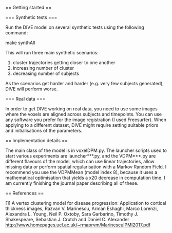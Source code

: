 == Getting started ==

=== Synthetic tests ===

Run the DIVE model on several synthetic tests using the following command:

make synthAll 

This will run three main synthetic scenarios:
1. cluster trajectories getting closer to one another 
2. increasing number of cluster
3. decreasing number of subjects 

As the scenarios get harder and harder (e.g. very few subjects generated), DIVE will perform worse.

 === Real data ===

In order to get DIVE working on real data, you need to use some images where the voxels are aligned across subjects and timepoints. You can use any software you prefer for the image registration (I used Freesurfer). When applying to a different dataset, DIVE might require setting suitable priors and initialisations of the parameters.

== Implementation details ==

The main class of the model is in voxelDPM.py. The launcher scripts used to start various experiments are launcher\*\*\*.py, and the VDPM\*\*\*.py are different flavours of the model, which can use linear trajectories, allow missing data or perform spatial regularisation with a Markov Random Field. I recommend you use the VDPMMean (model index 8), because it uses a mathematical optimisation that yields a x20 decrease in computation time. I am currently finishing the journal paper describing all of these.

== References ==

[1] A vertex clustering model for disease progression: Application to cortical thickness images, Razvan V. Marinescu, Arman Eshaghi, Marco Lorenzi, Alexandra L. Young, Neil P. Oxtoby, Sara Garbarino, Timothy J. Shakespeare, Sebastian J. Crutch and Daniel C. Alexander http://www.homepages.ucl.ac.uk/~rmaprvm/MarinescuIPMI2017.pdf


